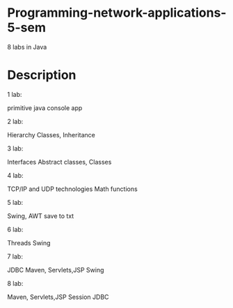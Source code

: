 # Programming-network-applications-5-sem
8 labs in Java

# Description
1 lab:
<!--comment-->
primitive java console app
<!--comment-->
2 lab:
<!--comment-->
Hierarchy
Classes, Inheritance
<!--comment-->
3 lab:
<!--comment-->
Interfaces
Abstract classes, Classes
<!--comment-->
4 lab:
<!--comment-->
TCP/IP and UDP technologies
Math functions
<!--comment-->
5 lab:
<!--comment-->
Swing, AWT
save to txt
<!--comment-->
6 lab:
<!--comment-->
Threads
Swing
<!--comment-->
7 lab:
<!--comment-->
JDBC
Maven, Servlets,JSP
Swing
<!--comment-->
8 lab:
<!--comment-->
Maven, Servlets,JSP
Session
JDBC
